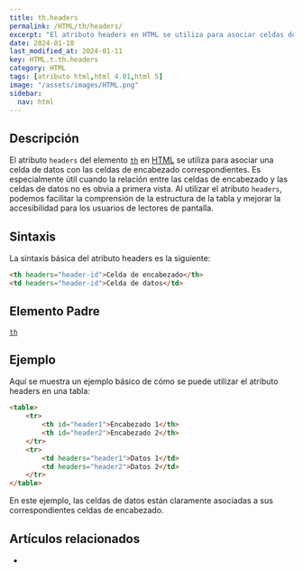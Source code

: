 ```yaml
---
title: th.headers
permalink: /HTML/th/headers/
excerpt: "El atributo headers en HTML se utiliza para asociar celdas de datos con encabezados, mejorando la accesibilidad y comprensión de tablas."
date: 2024-01-10
last_modified_at: 2024-01-11
key: HTML.t.th.headers
category: HTML
tags: [atributo html,html 4.01,html 5]
image: "/assets/images/HTML.png"
sidebar:
  nav: html
---
```


## Descripción


El atributo `headers` del elemento [`th`](https://www.w3api.com/HTML/th/)  en [HTML](https://www.manualweb.net/html/) se utiliza para asociar una celda de datos con las celdas de encabezado correspondientes. Es especialmente útil cuando la relación entre las celdas de encabezado y las celdas de datos no es obvia a primera vista. Al utilizar el atributo `headers`, podemos facilitar la comprensión de la estructura de la tabla y mejorar la accesibilidad para los usuarios de lectores de pantalla.


## Sintaxis


La sintaxis básica del atributo headers es la siguiente:


```html
<th headers="header-id">Celda de encabezado</th>
<td headers="header-id">Celda de datos</td>
```


## Elemento Padre


[`th`](https://www.w3api.com/HTML/th/)


## Ejemplo


Aquí se muestra un ejemplo básico de cómo se puede utilizar el atributo headers en una tabla:


```html
<table>
    <tr>
        <th id="header1">Encabezado 1</th>
        <th id="header2">Encabezado 2</th>
    </tr>
    <tr>
        <td headers="header1">Datos 1</td>
        <td headers="header2">Datos 2</td>
    </tr>
</table>

```


En este ejemplo, las celdas de datos están claramente asociadas a sus correspondientes celdas de encabezado.


## Artículos relacionados

- 

